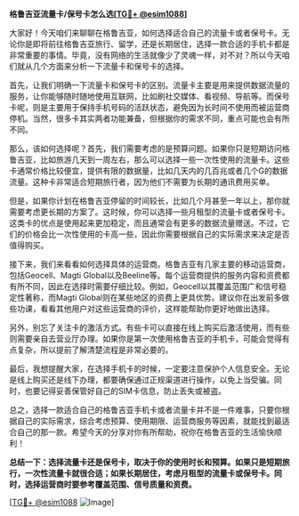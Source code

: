 **格鲁吉亚流量卡/保号卡怎么选[[TG💪+ @esim1088](https://t.me/s/esim1088)]**

大家好！今天咱们来聊聊在格鲁吉亚，如何选择适合自己的流量卡或者保号卡。无论你是即将前往格鲁吉亚旅行、留学，还是长期居住，选择一款合适的手机卡都是非常重要的事情。毕竟，没有网络的生活就像少了灵魂一样，对不对？所以今天咱们就从几个方面来分析一下流量卡和保号卡的选择。

首先，让我们明确一下流量卡和保号卡的区别。流量卡主要是用来提供数据流量的服务，让你能够随时随地使用互联网，比如刷社交媒体、看视频、导航等。而保号卡呢，则是主要用于保持手机号码的活跃状态，避免因为长时间不使用而被运营商停机。当然，很多卡其实两者功能兼备，但根据你的需求不同，重点可能也会有所不同。

那么，该如何选择呢？首先，我们需要考虑的是预算问题。如果你只是短期访问格鲁吉亚，比如旅游几天到一周左右，那么可以选择一些一次性使用的流量卡。这些卡通常价格比较便宜，提供有限的数据量，比如几天内的几百兆或者几个G的数据流量。这种卡非常适合短期旅行者，因为他们不需要为长期的通讯费用买单。

但是，如果你计划在格鲁吉亚停留的时间较长，比如几个月甚至一年以上，那你就需要考虑更长期的方案了。这时候，你可以选择一些月租型的流量卡或者保号卡。这类卡的优点是使用起来更加稳定，而且通常会有更多的数据流量赠送。不过，它们的价格会比一次性使用的卡高一些，因此你需要根据自己的实际需求来决定是否值得购买。

接下来，我们来看看如何选择具体的运营商。格鲁吉亚有几家主要的移动运营商，包括Geocell、Magti Global以及Beeline等。每个运营商提供的服务内容和资费都有所不同，因此在选择时需要仔细比较。例如，Geocell以其覆盖范围广和信号稳定性著称，而Magti Global则在某些地区的资费上更具优势。建议你在出发前多做些功课，看看其他用户对这些运营商的评价，这样能帮助你更好地做出选择。

另外，别忘了关注卡的激活方式。有些卡可以直接在线上购买后激活使用，而有些则需要亲自去营业厅办理。如果你是第一次使用格鲁吉亚的手机卡，可能会觉得有点复杂，所以提前了解清楚流程是非常必要的。

最后，我想提醒大家，在选择手机卡的时候，一定要注意保护个人信息安全。无论是线上购买还是线下办理，都要确保通过正规渠道进行操作，以免上当受骗。同时，也要记得妥善保管好自己的SIM卡信息，防止丢失或被盗。

总之，选择一款适合自己的格鲁吉亚手机卡或者流量卡并不是一件难事，只要你根据自己的实际需求，综合考虑预算、使用期限、运营商服务等因素，就能找到最适合自己的那一款。希望今天的分享对你有所帮助，祝你在格鲁吉亚的生活愉快顺利！

**总结一下：选择流量卡还是保号卡，取决于你的使用时长和预算。如果只是短期旅行，一次性流量卡就很合适；如果长期居住，考虑月租型的流量卡或保号卡。同时，选择运营商时要参考覆盖范围、信号质量和资费。**

[[TG💪+ @esim1088](https://t.me/s/esim1088) ![Image](https://i.postimg.cc/4NQfJmqS/Snipaste-2025-05-13-00-14-12.png)]